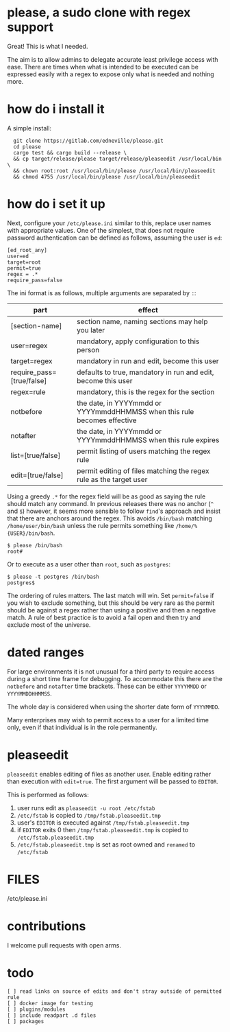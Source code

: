 # please, a sudo clone with regex support

Great! This is what I needed.

The aim is to allow admins to delegate accurate least privilege access with ease. There are times when what is intended to be executed can be expressed easily with a regex to expose only what is needed and nothing more.

# how do i install it

A simple install:

```
  git clone https://gitlab.com/edneville/please.git
  cd please
  cargo test && cargo build --release \
  && cp target/release/please target/release/pleaseedit /usr/local/bin \
  && chown root:root /usr/local/bin/please /usr/local/bin/pleaseedit
  && chmod 4755 /usr/local/bin/please /usr/local/bin/pleaseedit
```

# how do i set it up

Next, configure your `/etc/please.ini` similar to this, replace user names with appropriate values. One of the simplest, that does not require password authentication can be defined as follows, assuming the user is `ed`:

```
[ed_root_any]
user=ed
target=root
permit=true
regex = .*
require_pass=false
```

The ini format is as follows, multiple arguments are separated by `:`:

| part           | effect       |
|----------------|--------------|
| [section-name] | section name, naming sections may help you later |
| user=regex     | mandatory, apply configuration to this person |
| target=regex   | mandatory in run and edit, become this user   |
| require_pass=[true/false]   | defaults to true, mandatory in run and edit, become this user   |
| regex=rule     | mandatory, this is the regex for the section |
| notbefore     | the date, in YYYYmmdd or YYYYmmddHHMMSS when this rule becomes effective |
| notafter     | the date, in YYYYmmdd or YYYYmmddHHMMSS when this rule expires |
| list=[true/false] | permit listing of users matching the regex rule |
| edit=[true/false] | permit editing of files matching the regex rule as the target user |

Using a greedy `.*` for the regex field will be as good as saying the rule should match any command. In previous releases there was no anchor (`^` and `$`) however, it seems more sensible to follow `find`'s approach and insist that there are anchors around the regex. This avoids `/bin/bash` matching `/home/user/bin/bash` unless the rule permits something like `/home/%{USER}/bin/bash`.

```
$ please /bin/bash
root#
```

Or to execute as a user other than `root`, such as `postgres`:

```
$ please -t postgres /bin/bash
postgres$
```

The ordering of rules matters. The last match will win. Set `permit=false` if you wish to exclude something, but this should be very rare as the permit should be against a regex rather than using a positive and then a negative match. A rule of best practice is to avoid a fail open and then try and exclude most of the universe.

# dated ranges

For large environments it is not unusual for a third party to require access during a short time frame for debugging. To accommodate this there are the `notbefore` and `notafter` time brackets. These can be either `YYYYMMDD` or `YYYYMMDDHHMMSS`.

The whole day is considered when using the shorter date form of `YYYYMMDD`.

Many enterprises may wish to permit access to a user for a limited time only, even if that individual is in the role permanently.

# pleaseedit

`pleaseedit` enables editing of files as another user. Enable editing rather than execution with `edit=true`. The first argument will be passed to `EDITOR`.

This is performed as follows:

1. user runs edit as `pleaseedit -u root /etc/fstab`
2. `/etc/fstab` is copied to `/tmp/fstab.pleaseedit.tmp`
3. user's `EDITOR` is executed against `/tmp/fstab.pleaseedit.tmp`
4. if `EDITOR` exits 0 then `/tmp/fstab.pleaseedit.tmp` is copied to `/etc/fstab.pleaseedit.tmp`
5.  `/etc/fstab.pleaseedit.tmp` is set as root owned and `renamed` to `/etc/fstab`

# FILES

/etc/please.ini

# contributions

I welcome pull requests with open arms.

# todo

```
[ ] read links on source of edits and don't stray outside of permitted rule
[ ] docker image for testing
[ ] plugins/modules
[ ] include readpart .d files
[ ] packages
```

